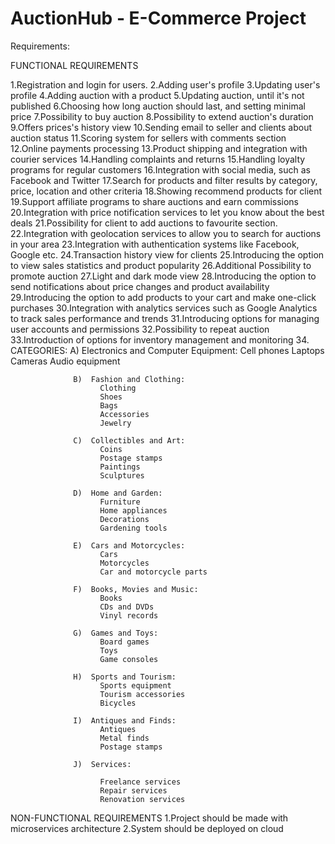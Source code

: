 # AuctionHub - E-Commerce Project


Requirements:

FUNCTIONAL REQUIREMENTS

1.Registration and login for users.
2.Adding user's profile
3.Updating user's profile
4.Adding auction with a product
5.Updating auction, until it's not published
6.Choosing how long auction should last, and setting minimal price
7.Possibility to buy auction
8.Possibility to extend auction's duration
9.Offers prices's history view
10.Sending email to seller and clients about auction status
11.Scoring system for sellers with comments section
12.Online payments processing
13.Product shipping and integration with courier services
14.Handling complaints and returns
15.Handling loyalty programs for regular customers
16.Integration with social media, such as Facebook and Twitter
17.Search for products and filter results by category, price, location and other criteria
18.Showing recommend products for client
19.Support affiliate programs to share auctions and earn commissions
20.Integration with price notification services to let you know about the best deals
21.Possibility for client to add auctions to favourite section.
22.Integration with geolocation services to allow you to search for auctions in your area
23.Integration with authentication systems like Facebook, Google etc.
24.Transaction history view for clients
25.Introducing the option to view sales statistics and product popularity
26.Additional Possibility to promote auction
27.Light and dark mode view
28.Introducing the option to send notifications about price changes and product availability
29.Introducing the option to add products to your cart and make one-click purchases
30.Integration with analytics services such as Google Analytics to track sales performance and trends
31.Introducing options for managing user accounts and permissions
32.Possibility to repeat auction
33.Introduction of options for inventory management and monitoring
34. CATEGORIES:
                  A)  Electronics and Computer Equipment:
                        Cell phones
                        Laptops
                        Cameras
                        Audio equipment

                  B)  Fashion and Clothing:
                        Clothing
                        Shoes
                        Bags
                        Accessories
                        Jewelry

                  C)  Collectibles and Art:
                        Coins
                        Postage stamps
                        Paintings
                        Sculptures

                  D)  Home and Garden:
                        Furniture
                        Home appliances
                        Decorations
                        Gardening tools

                  E)  Cars and Motorcycles:
                        Cars
                        Motorcycles
                        Car and motorcycle parts

                  F)  Books, Movies and Music:
                        Books
                        CDs and DVDs
                        Vinyl records

                  G)  Games and Toys:
                        Board games
                        Toys
                        Game consoles

                  H)  Sports and Tourism:
                        Sports equipment
                        Tourism accessories
                        Bicycles

                  I)  Antiques and Finds:
                        Antiques
                        Metal finds
                        Postage stamps

                  J)  Services:

                        Freelance services
                        Repair services
                        Renovation services


NON-FUNCTIONAL REQUIREMENTS
1.Project should be made with microservices architecture
2.System should be deployed on cloud